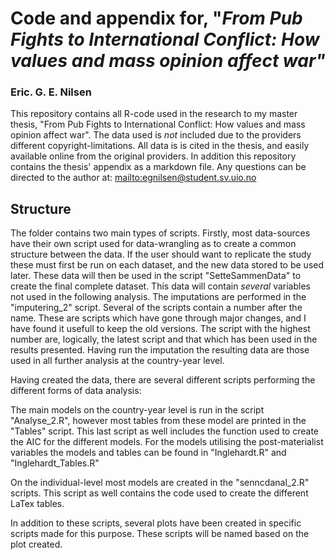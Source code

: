 # Code and appendix for, "*From Pub Fights to International Conflict: How values and mass opinion affect war"*

### Eric. G. E. Nilsen

This repository contains all R-code used in the research to my master thesis, "From Pub Fights to International Conflict: How values and mass opinion affect war". The data used is *not* included due to the providers different copyright-limitations. All data is is cited in the thesis, and easily available online from the original providers. In addition this repository contains the thesis' appendix as a markdown file. 
Any questions can be directed to the author at: [mailto:egnilsen@student.sv.uio.no](mailto:egnilsen@student.sv.uio.no)

## Structure 

The folder contains two main types of scripts. Firstly, most data-sources have their own script used for data-wrangling as to create a common structure between the data. If the user should want to replicate the study these must first be run on each dataset, and the new data stored to be used later. These data will then be used in the script "SetteSammenData" to create the final complete dataset. This data will contain *several* variables not used in the following analysis. The imputations are performed in the "imputering_2" script. Several of the scripts contain a number after the name. These are scripts which have gone through major changes, and I have found it usefull to keep the old versions. The script with the highest number are, logically, the latest script and that which has been used in the results presented. Having run the imputation the resulting data are those used in all further analysis at the country-year level. 

Having created the data, there are several different scripts performing the different forms of data analysis:

The main models on the country-year level is run in the script "Analyse_2.R", however most tables from these model are printed in the "Tables" script. This last script as well includes the function used to create the AIC for the different models. For the models utilising the post-materialist variables the models and tables can be found in "Inglehardt.R" and "Inglehardt_Tables.R"


On the individual-level most models are created in the "senncdanal_2.R" scripts. This script as well contains the code used to create the different LaTex tables. 

In addition to these scripts, several plots have been created in specific scripts made for this purpose. These scripts will be named based on the plot created. 



